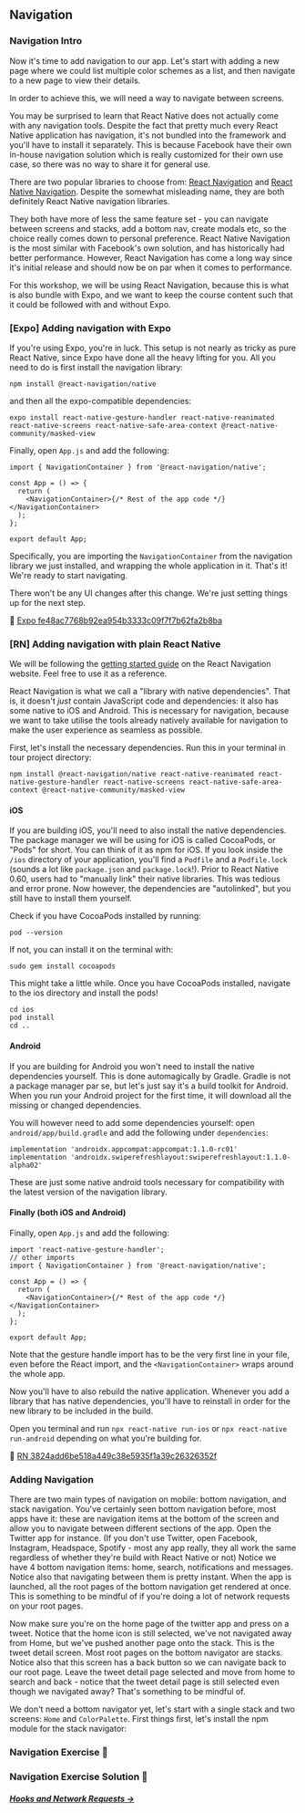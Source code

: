 ## Navigation

### Navigation Intro
Now it's time to add navigation to our app. Let's start with adding a new page where we could list multiple color schemes as a list, and then navigate to a new page to view their details.

In order to achieve this, we will need a way to navigate between screens.

You may be surprised to learn that React Native does not actually come with any navigation tools. Despite the fact that pretty much every React Native application has navigation, it's not bundled into the framework and you'll have to install it separately. This is because Facebook have their own in-house navigation solution which is really customized for their own use case, so there was no way to share it for general use.

There are two popular libraries to choose from: [React Navigation](https://reactnavigation.org/) and [React Native Navigation](https://wix.github.io/react-native-navigation/#/). Despite the somewhat misleading name, they are both definitely React Native navigation libraries.

They both have more of less the same feature set - you can navigate between screens and stacks, add a bottom nav, create modals etc, so the choice really comes down to personal preference. React Native Navigation is the most similar with Facebook's own solution, and has historically had better performance. However, React Navigation has come a long way since it's initial release and should now be on par when it comes to performance.

For this workshop, we will be using React Navigation, because this is what is also bundle with Expo, and we want to keep the course content such that it could be followed with and without Expo.

### [Expo] Adding navigation with Expo

If you're using Expo, you're in luck. This setup is not nearly as tricky as pure React Native, since Expo have done all the heavy lifting for you. All you need to do is first install the navigation library:

```
npm install @react-navigation/native
```

and then all the expo-compatible dependencies:

```
expo install react-native-gesture-handler react-native-reanimated react-native-screens react-native-safe-area-context @react-native-community/masked-view
```

Finally, open ```App.js``` and add the following:

```
import { NavigationContainer } from '@react-navigation/native';

const App = () => {
  return (
    <NavigationContainer>{/* Rest of the app code */}</NavigationContainer>
  );
};

export default App;
```

Specifically, you are importing the ```NavigationContainer``` from the navigation library we just installed, and wrapping the whole application in it. That's it! We're ready to start navigating.

There won't be any UI changes after this change. We're just setting things up for the next step.

🔗 [Expo fe48ac7768b92ea954b3333c09f7f7b62fa2b8ba](https://github.com/kadikraman/AwesomeProjectExpo/commit/fe48ac7768b92ea954b3333c09f7f7b62fa2b8ba)

### [RN] Adding navigation with plain React Native

We will be following the [getting started guide](https://reactnavigation.org/docs/getting-started) on the React Navigation website. Feel free to use it as a reference.

React Navigation is what we call a "library with native dependencies". That is, it doesn't *just* contain JavaScript code and dependencies: it also has some native to iOS and Android. This is necessary for navigation, because we want to take utilise the tools already natively available for navigation to make the user experience as seamless as possible.

First, let's install the necessary dependencies. Run this in your terminal in tour project directory:

```
npm install @react-navigation/native react-native-reanimated react-native-gesture-handler react-native-screens react-native-safe-area-context @react-native-community/masked-view
```

#### iOS

If you are building iOS, you'll need to also install the native dependencies. The package manager we will be using for iOS is called CocoaPods, or "Pods" for short. You can think of it as npm for iOS. If you look inside the ```/ios``` directory of your application, you'll find a ```Podfile``` and a ```Podfile.lock``` (sounds a lot like ```package.json``` and ```package.lock```!). Prior to React Native 0.60, users had to "manually link" their native libraries. This was tedious and error prone. Now however, the dependencies are "autolinked", but you still have to install them yourself.

Check if you have CocoaPods installed by running:

```
pod --version
```

If not, you can install it on the terminal with:

```
sudo gem install cocoapods
```

This might take a little while. Once you have CocoaPods installed, navigate to the ios directory and install the pods!

```
cd ios
pod install
cd ..
```

#### Android

If you are building for Android you won't need to install the native dependencies yourself. This is done automagically by Gradle. Gradle is not a package manager par se, but let's just say it's a build toolkit for Android. When you run your Android project for the first time, it will download all the missing or changed dependencies.

You will however need to add some dependencies yourself: open ```android/app/build.gradle``` and add the following under ```dependencies```:

```
implementation 'androidx.appcompat:appcompat:1.1.0-rc01'
implementation 'androidx.swiperefreshlayout:swiperefreshlayout:1.1.0-alpha02'
```

These are just some native android tools necessary for compatibility with the latest version of the navigation library.

#### Finally (both iOS and Android)

Finally, open ```App.js``` and add the following:

```
import 'react-native-gesture-handler';
// other imports
import { NavigationContainer } from '@react-navigation/native';

const App = () => {
  return (
    <NavigationContainer>{/* Rest of the app code */}</NavigationContainer>
  );
};

export default App;
```

Note that the gesture handle import has to be the very first line in your file, even before the React import, and the ```<NavigationContainer>``` wraps around the whole app.

Now you'll have to also rebuild the native application. Whenever you add a library that has native dependencies, you'll have to reinstall in order for the new library to be included in the build.

Open you terminal and run ```npx react-native run-ios``` or ```npx react-native run-android``` depending on what you're building for.

🔗 [RN 3824add6be518a449c38e5935f1a39c26326352f](https://github.com/kadikraman/AwesomeProjectRN/commit/3824add6be518a449c38e5935f1a39c26326352f)

### Adding Navigation

There are two main types of navigation on mobile: bottom navigation, and stack navigation. You've certainly seen bottom navigation before, most apps have it: these are navigation items at the bottom of the screen and allow you to navigate between different sections of the app. Open the Twitter app for instance. (If you don't use Twitter, open Facebook, Instagram, Headspace, Spotify - most any app really, they all work the same regardless of whether they're build with React Native or not) Notice we have 4 bottom navigation items: home, search, notifications and messages. Notice also that navigating between them is pretty instant. When the app is launched, all the root pages of the bottom navigation get rendered at once. This is something to be mindful of if you're doing a lot of network requests on your root pages.

Now make sure you're on the home page of the twitter app and press on a tweet. Notice that the home icon is still selected, we've not navigated away from Home, but we've pushed another page onto the stack. This is the tweet detail screen. Most root pages on the bottom navigator are stacks. Notice also that this screen has a back button so we can navigate back to our root page. Leave the tweet detail page selected and move from home to search and back - notice that the tweet detail page is still selected even though we navigated away? That's something to be mindful of.

We don't need a bottom navigator yet, let's start with a single stack and two screens: ```Home``` and ```ColorPalette```. First things first, let's install the npm module for the stack navigator:

### Navigation Exercise 📝

### Navigation Exercise Solution 👀


##### *[Hooks and Network Requests →](https://github.com/adasilvapdev/React-Native-v2-FrontEnd-Masters-Course-Notes/blob/main/content/5-hooks-and-network-requests/README.md#hooks-and-network-requests)*
